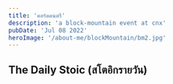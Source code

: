 ```yaml
---
title: 'คอร์ดดนตรี'
description: 'a block-mountain event at cnx'
pubDate: 'Jul 08 2022'
heroImage: '/about-me/blockMountain/bm2.jpg'
---
```

## The Daily Stoic (สโตอิกรายวัน)